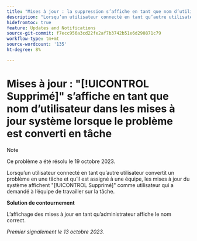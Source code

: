 ```yaml
---
title: "Mises à jour : la suppression s’affiche en tant que nom d’utilisateur dans les mises à jour système lorsque le problème est converti en tâche"
description: "Lorsqu’un utilisateur connecté en tant qu’autre utilisateur convertit un problème en une tâche, et que le problème est assigné à une équipe, les mises à jour du système indiquent Supprimé comme l’utilisateur qui a demandé à l’équipe de travailler sur la tâche."
hidefromtoc: true
feature: Updates and Notifications
source-git-commit: f7ecc956a3cd22fe2af7b3742b51e6d290871c79
workflow-type: tm+mt
source-wordcount: '135'
ht-degree: 8%

---
```



# Mises à jour : &quot;[!UICONTROL Supprimé]&quot; s’affiche en tant que nom d’utilisateur dans les mises à jour système lorsque le problème est converti en tâche

>[!NOTE]
>
>Ce problème a été résolu le 19 octobre 2023.

Lorsqu’un utilisateur connecté en tant qu’autre utilisateur convertit un problème en une tâche et qu’il est assigné à une équipe, les mises à jour du système affichent &quot;[!UICONTROL Supprimé]&quot; comme utilisateur qui a demandé à l’équipe de travailler sur la tâche.

**Solution de contournement**

L’affichage des mises à jour en tant qu’administrateur affiche le nom correct.

_Premier signalement le 13 octobre 2023._
